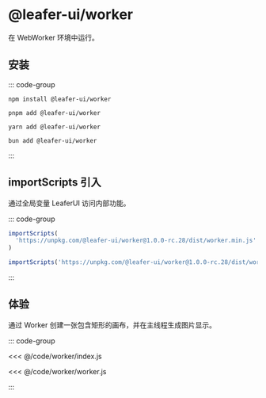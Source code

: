 # @leafer-ui/worker

在 WebWorker 环境中运行。

<!-- 如果你需要编辑图形，推荐更省心的 [leafer-editor](/guide/install/editor/worker/start.md)，已集成了图形编辑器相关插件。 -->

## 安装

::: code-group

```sh[npm]
npm install @leafer-ui/worker
```

```sh[pnpm]
pnpm add @leafer-ui/worker
```

```sh[yarn]
yarn add @leafer-ui/worker
```

```sh[bun]
bun add @leafer-ui/worker
```

:::

## importScripts 引入

通过全局变量 LeaferUI 访问内部功能。

::: code-group

```js [worker.min.js]
importScripts(
  'https://unpkg.com/@leafer-ui/worker@1.0.0-rc.28/dist/worker.min.js'
)
```

```js [worker.js]
importScripts('https://unpkg.com/@leafer-ui/worker@1.0.0-rc.28/dist/worker.js')
```

:::

## 体验

通过 Worker 创建一张包含矩形的画布，并在主线程生成图片显示。

::: code-group

<<< @/code/worker/index.js

<<< @/code/worker/worker.js

:::
